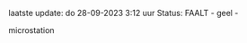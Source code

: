 laatste update: 
do 28-09-2023  3:12   uur 
Status: FAALT - geel - 
<div class="service Y">microstation</div>